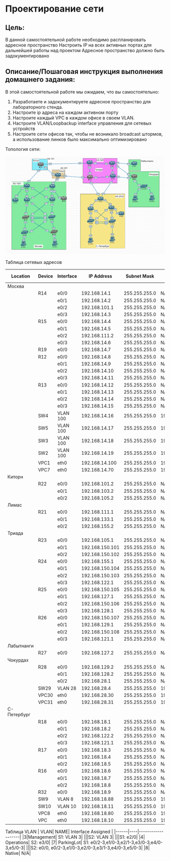 # Проектирование сети

## Цель:
В данной самостоятельной работе необходимо распланировать адресное пространство
Настроить IP на всех активных портах для дальнейшей работы над проектом
Адресное пространство должно быть задокументировано

## Описание/Пошаговая инструкция выполнения домашнего задания:
В этой самостоятельной работе мы ожидаем, что вы самостоятельно:

1. Разработаете и задокументируете адресное пространство для лабораторного стенда.
2. Настроите ip адреса на каждом активном порту
3. Настроите каждый VPC в каждом офисе в своем VLAN.
4. Настроите VLAN/Loopbackup interface управления для сетевых устройств
5. Настроите сети офисов так, чтобы не возникало broadcast штормов, а использование линков было максимально оптимизировано



Топология сети:

![](base_scheme.png)

  Таблица сетевых адресов


| Location | Device | Interface | IP Address   | Subnet Mask     |Default Gateway|
|-------   |------- |------     |---------     |---------------- |---------------|
|  Москва  |        |           |              |                 |               |
|          |R14     |e0/0       |192.168.14.1 |255.255.255.0    |N/A            |
|          |        |e0/1       |192.168.14.2 |255.255.255.0  |N/A            |
|          |        |e0/2       |192.168.101.1 |255.255.255.0    |N/A            |
|          |        |e0/3       |192.168.14.3 |255.255.255.0    |N/A            |
|          |R15     |e0/0       |192.168.14.4 |255.255.255.0    |N/A            |
|          |        |e0/1       |192.168.14.5 |255.255.255.0  |N/A            |
|          |        |e0/2       |192.168.111.2 |255.255.255.0    |N/A            |
|          |        |e0/3       |192.168.14.6 |255.255.255.0    |N/A            |
|          |R19     |e0/0       |192.168.14.7 |255.255.255.0    |N/A            |
|          |R12     |e0/0       |192.168.14.8 |255.255.255.0    |N/A            |
|          |        |e0/1       |192.168.14.9 |255.255.255.0  |N/A            |
|          |        |e0/2       |192.168.14.10 |255.255.255.0    |N/A            |
|          |        |e0/3       |192.168.14.11 |255.255.255.0    |N/A            |
|          |R13     |e0/0       |192.168.14.12 |255.255.255.0    |N/A            |
|          |        |e0/1       |192.168.14.13 |255.255.255.0  |N/A            |
|          |        |e0/2       |192.168.14.14 |255.255.255.0    |N/A            |
|          |        |e0/3       |192.168.14.15 |255.255.255.0    |N/A            |
|          |SW4    |VLAN 100    |192.168.14.16   |   255.255.255.0              | 	192.168.14.1		     |
|          |SW5    |VLAN 100    |192.168.14.17   |   255.255.255.0              | 	192.168.14.4		     |
|          |SW3    |VLAN 100    |192.168.14.18   |   255.255.255.0              | 	192.168.14.1		     |
|          |SW2    |VLAN 100    |192.168.14.19   |   255.255.255.0              | 	192.168.14.4		     |
|          |VPC1   |eth0       |192.168.14.100 |255.255.255.0    |192.168.14.1           |
|          |VPC7   |eth0       |192.168.14.70 |255.255.255.0    |192.168.14.4           |
|  Киторн  |        |           |              |                 | 			     |
|          |R22     |e0/0       |192.168.101.2 |255.255.255.0    |N/A            |
|          |        |e0/1       |192.168.103.2 |255.255.255.0    |N/A            |
|          |        |e0/2       |192.168.105.2 |255.255.255.0    |N/A            |
|  Лимас   |        |           |              |                 | 			     |
|          |R21     |e0/0       |192.168.111.1 |255.255.255.0    |N/A            |
|          |        |e0/1       |192.168.133.1 |255.255.255.0    |N/A            |
|          |        |e0/2       |192.168.155.2 |255.255.255.0    |N/A            |
| Триада   |        |           |              |                 |               |
|          |R23     |e0/0       |192.168.105.1 |255.255.255.0    |N/A            |
|          |        |e0/1       |192.168.150.101 |255.255.255.0  |N/A            |
|          |        |e0/2       |192.168.150.102 |255.255.255.0  |N/A            |
|          |R24     |e0/0       |192.168.155.1 |255.255.255.0    |N/A            |
|          |        |e0/1       |192.168.150.104 |255.255.255.0  |N/A            |
|          |        |e0/2       |192.168.150.103 |255.255.255.0  |N/A            |
|          |        |e0/3       |192.168.122.1 |255.255.255.0  |N/A            |
|          |R25     |e0/0       |192.168.150.105 |255.255.255.0    |N/A            |
|          |        |e0/1       |192.168.127.1 |255.255.255.0  |N/A            |
|          |        |e0/2       |192.168.150.106 |255.255.255.0  |N/A            |
|          |        |e0/3       |192.168.128.1 |255.255.255.0  |N/A            |
|          |R26     |e0/0       |192.168.150.107 |255.255.255.0    |N/A            |
|          |        |e0/1       |192.168.129.1 |255.255.255.0  |N/A            |
|          |        |e0/2       |192.168.150.108 |255.255.255.0  |N/A            |
|          |        |e0/3       |192.168.121.1 |255.255.255.0  |N/A            |
|Лабытнанги|        |           |              |                 | 			     |
|          |R27     |e0/0       |192.168.127.2 |255.255.255.0    |N/A            |
|Чокурдах  |        |           |              |                 | 			     |
|          |R28     |e0/0       |192.168.129.2 |255.255.255.0    |N/A            |
|          |        |e0/1       |192.168.128.2 |255.255.255.0  |N/A            |
|          |        |e0/2       |192.168.28.1 |255.255.255.0  |N/A            |
|          |SW29    |VLAN 28    |192.168.28.4   |   255.255.255.0              | 	192.168.28.1		     |
|          |VPC30   |eth0       |192.168.28.30 |255.255.255.0    |192.168.28.1           |
|          |VPC31   |eth0       |192.168.28.31 |255.255.255.0    |192.168.28.1          |
|С-Петербург|        |           |              |                 |               |
|          |R18     |e0/0       |192.168.18.1  |255.255.255.0    |N/A            |
|          |        |e0/1       |192.168.18.2  |255.255.255.0    |N/A            |
|          |        |e0/2       |192.168.122.2 |255.255.255.0    |N/A            |
|          |        |e0/3       |192.168.121.1 |255.255.255.0    |N/A            |
|          |R17     |e0/0       |192.168.18.3  |255.255.255.0    |N/A            |
|          |        |e0/1       |192.168.18.4  |255.255.255.0    |N/A            |
|          |        |e0/2       |192.168.18.5  |255.255.255.0    |N/A            |
|          |R16     |e0/0       |192.168.18.6  |255.255.255.0    |N/A            |
|          |        |e0/1       |192.168.18.7  |255.255.255.0    |N/A            |
|          |        |e0/2       |192.168.18.8  |255.255.255.0    |N/A            |
|          |R32     |e0/0       |192.168.18.9  |255.255.255.0    |N/A            |
|          |SW9    |VLAN 8    |192.168.18.88   |   255.255.255.0              | 	192.168.18.2		     |
|          |SW10    |VLAN 10    |192.168.18.11   |   255.255.255.0              | 	192.168.18.1		     |
|          |VPC8   |eth0       |192.168.18.80 |255.255.255.0    |192.168.28.1           |
|          |VPC   |eth0       |192.168.18.10 |255.255.255.0    |192.168.28.1           |







Таблица VLAN
| VLAN| NAME| Interface Assigned |
|------|----|-------------------|
|3|Management| S1: VLAN 3|
|||S2: VLAN 3|
|||S1: e2/0|
|4| Operations| S2: e3/0|
|7| ParkingLot| S1: e0/2-3,e1/0-3,e2/1-3,e3/0-3,e4/0-3,e5/0-3|
|||S2: e0/0, e0/2-3,e1/0-3,e2/0-3,e3/1-3,e4/0-3,e5/0-3|
|8| Native| N/A|